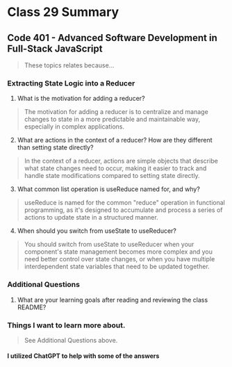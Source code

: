# Class 29 Summary
## Code 401 - Advanced Software Development in Full-Stack JavaScript

> These topics relates because...

### Extracting State Logic into a Reducer
1. What is the motivation for adding a reducer?
> The motivation for adding a reducer is to centralize and manage changes to state in a more predictable and maintainable way, especially in complex applications.
2. What are actions in the context of a reducer? How are they different than setting state directly?
> In the context of a reducer, actions are simple objects that describe what state changes need to occur, making it easier to track and handle state modifications compared to setting state directly.
3. What common list operation is useReduce named for, and why?
> useReduce is named for the common "reduce" operation in functional programming, as it's designed to accumulate and process a series of actions to update state in a structured manner.
4. When should you switch from useState to useReducer?
> You should switch from useState to useReducer when your component's state management becomes more complex and you need better control over state changes, or when you have multiple interdependent state variables that need to be updated together.

### Additional Questions
1. What are your learning goals after reading and reviewing the class README?
> 

### Things I want to learn more about.
> See Additional Questions above.

#### I utilized ChatGPT to help with some of the answers